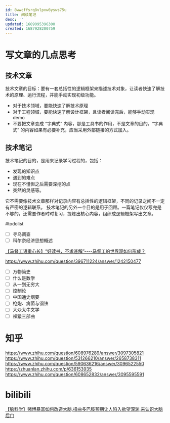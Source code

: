 ```yaml
---
id: 8wwcffsrq8vlpxw8ysws75u
title: 阅读笔记
desc: ''
updated: 1689095396300
created: 1687928200759
---
```


# 写文章的几点思考

## 技术文章
技术文章的目标：要有一套总括性的逻辑框架来描述技术对象，让读者快速了解技术的原理、运行流程，并能手动实现初级功能。

- 对于技术领域，要能快速了解技术原理
- 对于工程领域，要能快速了解设计框架，且读者阅读完后，能够手动实现 demo 
- 不要把文章变成 “字典式” 内容，那是工具书的作用，不是文章的目的。“字典式” 的内容如果有必要补充，应当采用外部链接的方式加入。

## 技术笔记
技术笔记的目的，是用来记录学习过程的，包括：
- 发现的知识点
- 遇到的难点
- 现在不懂但之后需要深挖的点
- 突然的灵感等。

它不需要像技术文章那样对记录内容有总括性的逻辑框架，不同的记录之间不一定有严密的逻辑联系。
技术笔记的另外一个目的是用于回顾。一篇笔记仅仅写完是不够的，还需要作者时时复习，提炼出核心内容，组织成逻辑框架写出文章。

#todolist
- [ ] 寻乌调查
- [ ] 科尔奈经济思想概述

[【马督工语重心长】“好读书，不求甚解”----马督工的世界观如何形成？](https://www.bilibili.com/video/BV1iV411M7k8/?spm_id_from=444.41.list.card_archive.click&vd_source=fe2b354520b868ba69b2aedcab7cfe16)

https://www.zhihu.com/question/396711224/answer/1242150477

- [ ] 万物简史
- [ ] 什么是数学
- [ ] 从一到无穷大
- [ ] 控制论 
- [ ] 中国通史纲要
- [ ] 枪炮、病菌与钢铁
- [ ] 大众太牛文学
- [ ] 裸猿三部曲

# 知乎
https://www.zhihu.com/question/608976289/answer/3097305821
https://www.zhihu.com/question/531266210/answer/2658738311
https://www.zhihu.com/question/590636216/answer/3096522550
https://zhuanlan.zhihu.com/p/636153935
https://www.zhihu.com/question/608652832/answer/3095595591

# bilibili

[【脑科学】赌博暴富如何改造大脑,扭曲多巴胺预期让人陷入欲望深渊,来认识大脑后门](https://www.bilibili.com/video/BV1S14y1o7ZJ/?share_source=copy_web&vd_source=5f4fa7a0ef6da3b59674892344e9ef8f)